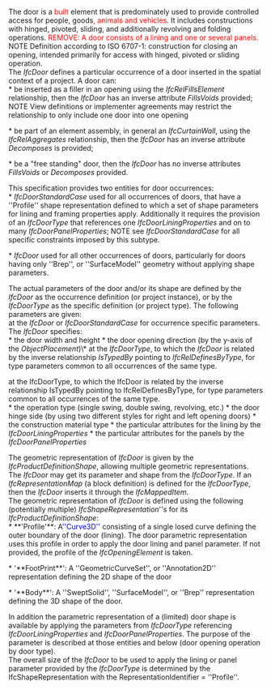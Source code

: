 The door is a <font color="#ff0000">built</font> element that is predominately used to provide controlled access for people, goods<font color="#ff0000">, animals and vehicles</font>. It includes constructions with hinged, pivoted, sliding, and additionally revolving and folding operations. <font color="#ff0000">REMOVE: A door consists of a lining and one or several panels.</font>  
NOTE Definition according to ISO 6707-1: construction for closing an opening, intended primarily for access with hinged, pivoted or sliding operation.  
The _IfcDoor_ defines a particular occurrence of a door inserted in the spatial context of a project. A door can:  
\* be inserted as a filler in an opening using the _IfcRelFillsElement_ relationship, then the _IfcDoor_ has an inverse attribute _FillsVoids_ provided;  NOTE View definitions or implementer agreements may restrict the relationship to only include one door into one opening 

  
\* be part of an element assembly, in general an _IfcCurtainWall_, using the _IfcRelAggregates_ relationship, then the _IfcDoor_ has an inverse attribute _Decomposes_ is provided;

  
\* be a "free standing" door, then the _IfcDoor_ has no inverse attributes _FillsVoids_ or _Decomposes_ provided.

  
This specification provides two entities for door occurrences:  
\* _IfcDoorStandardCase_ used for all occurrences of doors, that have a ''Profile'' shape representation defined to which a set of shape parameters for lining and framing properties apply. Additionally it requires the provision of an _IfcDoorType_ that references one _IfcDoorLiningProperties_ and on to many _IfcDoorPanelProperties_;  NOTE see _IfcDoorStandardCase_ for all specific constraints imposed by this subtype.

  
\* _IfcDoor_ used for all other occurrences of doors, particularly for doors having only ''Brep'', or ''SurfaceModel'' geometry without applying shape parameters.

  
The actual parameters of the door and/or its shape are defined by the _IfcDoor_ as the occurrence definition (or project instance), or by the _IfcDoorType_ as the specific definition (or project type). The following parameters are given:  
at the _IfcDoor_ or _IfcDoorStandardCase_ for occurrence specific parameters. The _IfcDoor_ specifies:  
\*  the door width and height
\* the door opening direction (by the y-axis of the _ObjectPlacement_)\\* at the _IfcDoorType_, to which the _IfcDoor_ is related by the inverse relationship _IsTypedBy_ pointing to _IfcRelDefinesByType_, for type parameters common to all occurrences of the same type.

  
at the IfcDoorType, to which the IfcDoor is related by the inverse relationship IsTypedBy pointing to IfcRelDefinesByType, for type parameters common to all occurrences of the same type.  
\*  the operation type (single swing, double swing, revolving, etc.)
\* the door hinge side (by using two different styles for right and left opening doors)
\* the construction material type
\* the particular attributes for the lining by the _IfcDoorLiningProperties_
\* the particular attributes for the panels by the _IfcDoorPanelProperties_

  
The geometric representation of _IfcDoor_ is given by the _IfcProductDefinitionShape_, allowing multiple geometric representations. The _IfcDoor_ may get its parameter and shape from the _IfcDoorType_. If an _IfcRepresentationMap_ (a block definition) is defined for the _IfcDoorType_, then the _IfcDoor_ inserts it through the _IfcMappedItem_.  
The geometric representation of _IfcDoor_ is defined using the following (potentially multiple) _IfcShapeRepresentation_''s for its _IfcProductDefinitionShape_:  
\* \*\*'Profile'\*\*: A<font color="#0000ff">''Curve3D''</font> consisting of a single losed curve defining the outer boundary of the door (lining). The door parametric representation uses this profile in order to apply the door lining and panel parameter. If not provided, the profile of the _IfcOpeningElement_ is taken.

  
\* '\*\*FootPrint\*\*': A ''GeometricCurveSet'', or ''Annotation2D'' representation defining the 2D shape of the door

  
\* '\*\*Body\*\*': A ''SweptSolid'', ''SurfaceModel'', or ''Brep'' representation defining the 3D shape of the door.

  
In addition the parametric representation of a (limited) door shape is available by applying the parameters from _IfcDoorType_ referencing _IfcDoorLiningProperties_ and _IfcDoorPanelProperties_. The purpose of the parameter is described at those entities and below (door opening operation by door type).  
The overall size of the _IfcDoor_ to be used to apply the lining or panel parameter provided by the _IfcDoorType_ is determined by the IfcShapeRepresentation with the RepresentationIdentifier = ''Profile''.
